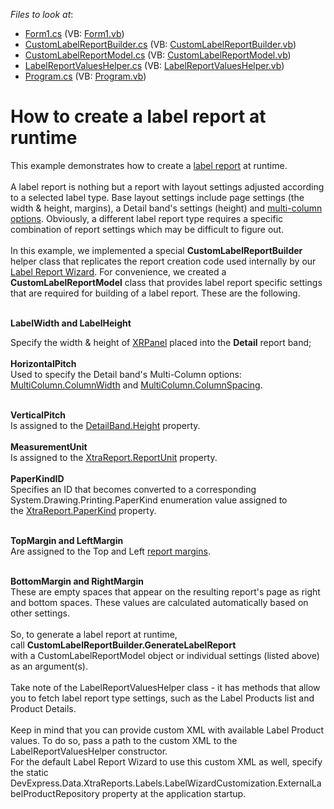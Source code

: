 <!-- default file list -->
*Files to look at*:

* [Form1.cs](./CS/Reporting_how-to-create-a-label-report-at-runtime-t473792/Form1.cs) (VB: [Form1.vb](./VB/Reporting_how-to-create-a-label-report-at-runtime-t473792/Form1.vb))
* [CustomLabelReportBuilder.cs](./CS/Reporting_how-to-create-a-label-report-at-runtime-t473792/LabelReportRuntime/CustomLabelReportBuilder.cs) (VB: [CustomLabelReportBuilder.vb](./VB/Reporting_how-to-create-a-label-report-at-runtime-t473792/LabelReportRuntime/CustomLabelReportBuilder.vb))
* [CustomLabelReportModel.cs](./CS/Reporting_how-to-create-a-label-report-at-runtime-t473792/LabelReportRuntime/CustomLabelReportModel.cs) (VB: [CustomLabelReportModel.vb](./VB/Reporting_how-to-create-a-label-report-at-runtime-t473792/LabelReportRuntime/CustomLabelReportModel.vb))
* [LabelReportValuesHelper.cs](./CS/Reporting_how-to-create-a-label-report-at-runtime-t473792/LabelReportRuntime/LabelReportValuesHelper.cs) (VB: [LabelReportValuesHelper.vb](./VB/Reporting_how-to-create-a-label-report-at-runtime-t473792/LabelReportRuntime/LabelReportValuesHelper.vb))
* [Program.cs](./CS/Reporting_how-to-create-a-label-report-at-runtime-t473792/Program.cs) (VB: [Program.vb](./VB/Reporting_how-to-create-a-label-report-at-runtime-t473792/Program.vb))
<!-- default file list end -->
# How to create a label report at runtime


<p>This example demonstrates how to create a <a href="https://documentation.devexpress.com/XtraReports/CustomDocument4792.aspx">label report</a> at runtime. <br><br>A label report is nothing but a report with layout settings adjusted according to a selected label type. Base layout settings include page settings (the width & height, margins), a Detail band's settings (height) and <a href="https://documentation.devexpress.com/#XtraReports/CustomDocument2601">multi-column options</a>. Obviously, a different label report type requires a specific combination of report settings which may be difficult to figure out.<br><br>In this example, we implemented a special <strong>CustomLabelReportBuilder </strong>helper class that replicates the report creation code used internally by our <a href="https://documentation.devexpress.com/#InterfaceElementsWin/CustomDocument5036">Label Report Wizard</a>. For convenience, we created a <strong>CustomLabelReportModel</strong> class that provides label report specific settings that are required for building of a label report. These are the following.<br><br></p>
<p><strong>LabelWidth and LabelHeight</strong></p>
<p>Specify the width & height of <a href="https://documentation.devexpress.com/#XtraReports/clsDevExpressXtraReportsUIXRPaneltopic">XRPanel</a> placed into the <strong>Detail</strong> report band;<br><strong><br>HorizontalPitch <br></strong>Used to specify the Detail band's Multi-Column options: <a href="https://documentation.devexpress.com/#XtraReports/DevExpressXtraReportsUIMultiColumn_ColumnWidthtopic">MultiColumn.ColumnWidth</a> and <a href="https://documentation.devexpress.com/#XtraReports/DevExpressXtraReportsUIMultiColumn_ColumnSpacingtopic">MultiColumn.ColumnSpacing</a>.</p>
<p><strong><br>VerticalPitch<br></strong>Is assigned to the <a href="https://documentation.devexpress.com/#XtraReports/DevExpressXtraReportsUIXRControl_Heighttopic">DetailBand.Height</a> property.<br><strong><br>MeasurementUnit </strong><br>Is assigned to the <a href="https://documentation.devexpress.com/#XtraReports/DevExpressXtraReportsUIXtraReport_ReportUnittopic">XtraReport.ReportUnit</a> property.<br><br><strong>PaperKindID</strong> <br>Specifies an ID that becomes converted to a corresponding System.Drawing.Printing.PaperKind enumeration value assigned to the <a href="https://documentation.devexpress.com/#XtraReports/DevExpressXtraReportsUIXtraReport_PaperKindtopic">XtraReport.PaperKind</a> property.<br><br></p>
<p><strong>TopMargin and LeftMargin<br></strong>Are assigned to the Top and Left <a href="https://documentation.devexpress.com/#XtraReports/DevExpressXtraReportsUIXtraReport_Marginstopic">report margins</a>.<br><br></p>
<p><strong>BottomMargin and RightMargin</strong><br>These are empty spaces that appear on the resulting report's page as right and bottom spaces. These values are calculated automatically based on other settings.<br><br>So, to generate a label report at runtime, call <strong>CustomLabelReportBuilder.GenerateLabelReport </strong>with a CustomLabelReportModel object or individual settings (listed above) as an argument(s). <br><br>Take note of the LabelReportValuesHelper class - it has methods that allow you to fetch label report type settings, such as the Label Products list and Product Details. <br><br>Keep in mind that you can provide custom XML with available Label Product values. To do so, pass a path to the custom XML to the LabelReportValuesHelper constructor.<br>For the default Label Report Wizard to use this custom XML as well, specify the static DevExpress.Data.XtraReports.Labels.LabelWizardCustomization.ExternalLabelProductRepository property at the application startup.</p>

<br/>


